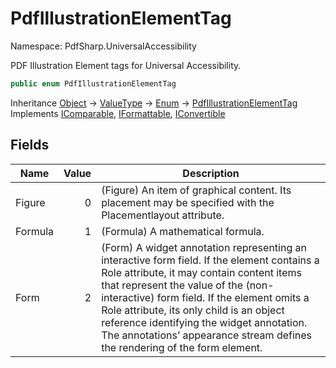 # PdfIllustrationElementTag

Namespace: PdfSharp.UniversalAccessibility

PDF Illustration Element tags for Universal Accessibility.

```csharp
public enum PdfIllustrationElementTag
```

Inheritance [Object](https://docs.microsoft.com/en-us/dotnet/api/system.object) → [ValueType](https://docs.microsoft.com/en-us/dotnet/api/system.valuetype) → [Enum](https://docs.microsoft.com/en-us/dotnet/api/system.enum) → [PdfIllustrationElementTag](./pdfsharp.universalaccessibility.pdfillustrationelementtag)<br>
Implements [IComparable](https://docs.microsoft.com/en-us/dotnet/api/system.icomparable), [IFormattable](https://docs.microsoft.com/en-us/dotnet/api/system.iformattable), [IConvertible](https://docs.microsoft.com/en-us/dotnet/api/system.iconvertible)

## Fields

| Name | Value | Description |
| --- | --: | --- |
| Figure | 0 | (Figure) An item of graphical content. Its placement may be specified with the Placementlayout attribute. |
| Formula | 1 | (Formula) A mathematical formula. |
| Form | 2 | (Form) A widget annotation representing an interactive form field. If the element contains a Role attribute, it may contain content items that represent the value of the (non-interactive) form field. If the element omits a Role attribute, its only child is an object reference identifying the widget annotation.  The annotations’ appearance stream defines the rendering of the form element. |

